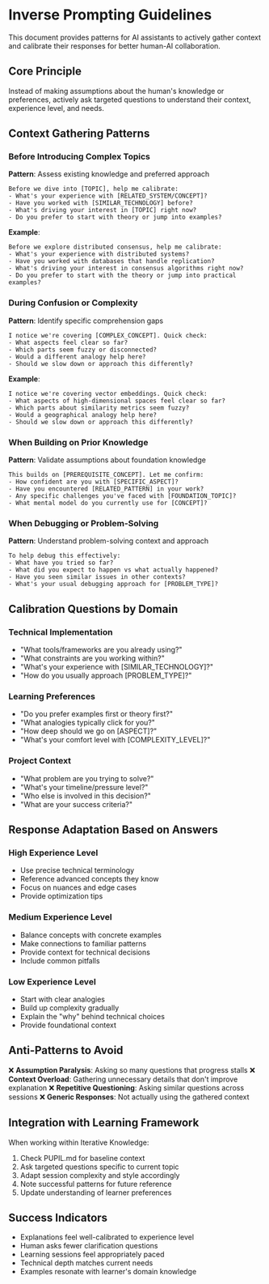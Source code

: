 # Inverse Prompting Guidelines

This document provides patterns for AI assistants to actively gather context and calibrate their responses for better human-AI collaboration.

## Core Principle

Instead of making assumptions about the human's knowledge or preferences, actively ask targeted questions to understand their context, experience level, and needs.

## Context Gathering Patterns

### Before Introducing Complex Topics

**Pattern**: Assess existing knowledge and preferred approach

```
Before we dive into [TOPIC], help me calibrate:
- What's your experience with [RELATED_SYSTEM/CONCEPT]?
- Have you worked with [SIMILAR_TECHNOLOGY] before?
- What's driving your interest in [TOPIC] right now?
- Do you prefer to start with theory or jump into examples?
```

**Example**:

```
Before we explore distributed consensus, help me calibrate:
- What's your experience with distributed systems?
- Have you worked with databases that handle replication?
- What's driving your interest in consensus algorithms right now?
- Do you prefer to start with the theory or jump into practical examples?
```

### During Confusion or Complexity

**Pattern**: Identify specific comprehension gaps

```
I notice we're covering [COMPLEX_CONCEPT]. Quick check:
- What aspects feel clear so far?
- Which parts seem fuzzy or disconnected?
- Would a different analogy help here?
- Should we slow down or approach this differently?
```

**Example**:

```
I notice we're covering vector embeddings. Quick check:
- What aspects of high-dimensional spaces feel clear so far?
- Which parts about similarity metrics seem fuzzy?
- Would a geographical analogy help here?
- Should we slow down or approach this differently?
```

### When Building on Prior Knowledge

**Pattern**: Validate assumptions about foundation knowledge

```
This builds on [PREREQUISITE_CONCEPT]. Let me confirm:
- How confident are you with [SPECIFIC_ASPECT]?
- Have you encountered [RELATED_PATTERN] in your work?
- Any specific challenges you've faced with [FOUNDATION_TOPIC]?
- What mental model do you currently use for [CONCEPT]?
```

### When Debugging or Problem-Solving

**Pattern**: Understand problem-solving context and approach

```
To help debug this effectively:
- What have you tried so far?
- What did you expect to happen vs what actually happened?
- Have you seen similar issues in other contexts?
- What's your usual debugging approach for [PROBLEM_TYPE]?
```

## Calibration Questions by Domain

### Technical Implementation

- "What tools/frameworks are you already using?"
- "What constraints are you working within?"
- "What's your experience with [SIMILAR_TECHNOLOGY]?"
- "How do you usually approach [PROBLEM_TYPE]?"

### Learning Preferences

- "Do you prefer examples first or theory first?"
- "What analogies typically click for you?"
- "How deep should we go on [ASPECT]?"
- "What's your comfort level with [COMPLEXITY_LEVEL]?"

### Project Context

- "What problem are you trying to solve?"
- "What's your timeline/pressure level?"
- "Who else is involved in this decision?"
- "What are your success criteria?"

## Response Adaptation Based on Answers

### High Experience Level

- Use precise technical terminology
- Reference advanced concepts they know
- Focus on nuances and edge cases
- Provide optimization tips

### Medium Experience Level

- Balance concepts with concrete examples
- Make connections to familiar patterns
- Provide context for technical decisions
- Include common pitfalls

### Low Experience Level

- Start with clear analogies
- Build up complexity gradually
- Explain the "why" behind technical choices
- Provide foundational context

## Anti-Patterns to Avoid

❌ **Assumption Paralysis**: Asking so many questions that progress stalls
❌ **Context Overload**: Gathering unnecessary details that don't improve explanation
❌ **Repetitive Questioning**: Asking similar questions across sessions
❌ **Generic Responses**: Not actually using the gathered context

## Integration with Learning Framework

When working within Iterative Knowledge:

1. Check PUPIL.md for baseline context
2. Ask targeted questions specific to current topic
3. Adapt session complexity and style accordingly
4. Note successful patterns for future reference
5. Update understanding of learner preferences

## Success Indicators

- Explanations feel well-calibrated to experience level
- Human asks fewer clarification questions
- Learning sessions feel appropriately paced
- Technical depth matches current needs
- Examples resonate with learner's domain knowledge
